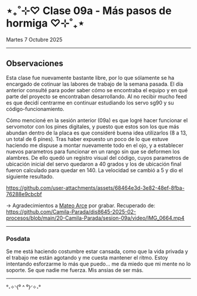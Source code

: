 # ⋆₊˚⊹♡ Clase 09a - Más pasos de hormiga ♡⊹˚₊⋆

Martes 7 Octubre 2025

***

## Observaciones

Esta clase fue nuevamente bastante libre, por lo que sólamente se ha encargado de cotinuar las labores de trabajo de la semana pasada. El día anterior consulté para poder saber cómo se encontraba el equipo y en qué parte del proyecto se encontraban desarrollando. Al no recibir mucho feed es que decidí centrarme en continuar estudiando los servo sg90 y su código-funcionamiento.

Cómo mencioné en la sesión anterior (09a) es que logré hacer funcionar el servomotor con los pines digitales, y puesto que estos son los que más abundan dentro de la placa es que consideré buena idea utilizarlos (8 a 13, un total de 6 pines). Tras haber expuesto un poco de lo que estuve haciendo me dispuse a montar nuevamente todo en el ojo, y a establecer nuevos parametros para funcionar en un rango sin que se deformen los alambres. De ello quedó un registro visual del código, cuyos parametros de ubicación inicial del servo quedaron a 40 grados y los de ubicación final fueron calculado para quedar en 140. La velocidad se cambió a 5 y dio el siguiente resultado. 

https://github.com/user-attachments/assets/68464e3d-3e82-48ef-8fba-76288e9cbcbf

-> Agradecimientos a [Mateo Arce](https://github.com/matbutom/) por grabar. Recuperado de: https://github.com/Camila-Parada/dis8645-2025-02-procesos/blob/main/20-Camila-Parada/sesion-09a/video/IMG_0664.mp4

***

### Posdata

Se me está haciendo costumbre estar cansada, como que la vida privada y el trabajo me están agotando y me cuesta mantener el ritmo.
Estoy intentando esforzarme lo más que puedo... me da miedo que mi mente no lo soporte.
Se que nadie me fuerza. Mis ansias de ser más.

***

°˖✧◝(⁰ ^ ⁰)◜✧˖°
